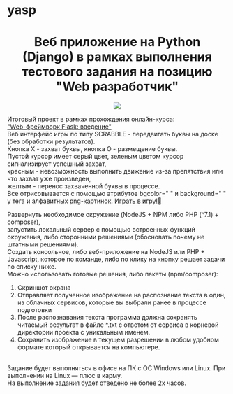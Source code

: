 # yasp


<h1 align="center">Веб приложение на Python (Django) в рамках выполнения тестового задания на позицию "Web разработчик"</h1>
<p align="center">

<img src="https://img.shields.io/badge/madeBy-KD3821-red" >

Итоговый проект в рамках прохождения онлайн-курса:<br>
<a href="https://stepik.org/course/97540/promo">"Web-фреймворк Flask: введение"</a><br>
Веб интерфейс игры по типу SCRABBLE - передвигать буквы на доске (без обработки результатов).<br>
Кнопка Х - захват буквы, кнопка О - размещение буквы.<br>
Пустой курсор имеет серый цвет, зеленым цветом курсор сигнализирует успешный захват,<br>
красным - невозможность выполнить движение из-за препятствия или что захват уже произведен,<br>
желтым - перенос захваченной буквы в процессе.<br>
Все отрисовывается с помощью атрибутов bgcolor=" " и  background=" " у тега <td>  и  алфавитных png-картинок.
<a href="http://185.178.44.143:5000/" target="_blank">Играть в игру!🚀</a>

Развернуть необходимое окружение (NоdeJS + NPM либо PHP (^7.1) + composer),<br>
запустить локальный сервер с помощью встроенных функций окружения, либо сторонними решениями (обосновать почему не штатными решениями).<br>
Создать консольное, либо веб-приложение на NodeJS или PHP + Javascript, которое по команде, либо по клику на кнопку решает задачи по списку ниже.<br>
Можно использовать готовые решения, либо пакеты (npm/composer):
<br>
1. Скриншот экрана<br>
2. Отправляет полученное изображение на распознание текста в один, из облачных сервисов, которые вы выбрали ранее в процессе подготовки<br>
3. После распознавания текста программа должна сохранять читаемый результат в файле *.txt с ответом от сервиса в корневой директории проекта с уникальным именем.
4. Cохранить изображение в текущем разрешении в любом удобном формате который открывается на компьютере.<br>
<br>
Задание будет выполняться в офисе на ПК с ОС Windows или Linux. При выполнении на Linux — плюс в карму.<br>
На выполнение задания будет отведено не более 2х часов.
